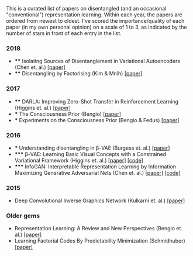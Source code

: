 This is a curated list of papers on disentangled (and an occasional "conventional") representation learning. Within each year, the papers are ordered from newest to oldest. I've scored the importance/quality of each paper (in my own personal opinion) on a scale of 1 to 3, as indicated by the number of stars in front of each entry in the list.

### 2018 

* __**__ Isolating Sources of Disentanglement in Variational Autoencoders (Chen et. al.) [[paper]](https://arxiv.org/abs/1802.04942v2)
* __**__ Disentangling by Factorising (Kim & Mnih) [[paper]](https://arxiv.org/abs/1802.05983)
 
### 2017

* __**__ DARLA: Improving Zero-Shot Transfer in Reinforcement Learning (Higgins et. al.) [[paper]](https://arxiv.org/abs/1707.08475)
* __*__ The Consciousness Prior (Bengio) [[paper]](https://arxiv.org/abs/1709.08568)
* __*__ Experiments on the Consciousness Prior (Bengio & Fedus) [[paper]](https://ai-on.org/pdf/bengio-consciousness-prior.pdf)

### 2016

* __*__ Understanding disentangling in β-VAE (Burgess et. al.) [[paper]](https://arxiv.org/abs/1804.03599)
* __***__ β-VAE: Learning Basic Visual Concepts with a Constrained Variational Framework (Higgins et. al.) [[paper]](https://openreview.net/forum?id=Sy2fzU9gl) [[code]](https://github.com/sootlasten/beta-vae)
* __***__ InfoGAN: Interpretable Representation Learning by Information Maximizing Generative Adversarial Nets (Chen et. al.) [[paper]](https://arxiv.org/abs/1606.03657) [[code]](https://github.com/openai/InfoGAN) 

### 2015

* Deep Convolutional Inverse Graphics Network (Kulkarni et. al.) [[paper]](https://arxiv.org/abs/1503.03167)

### Older gems

* Representation Learning: A Review and New Perspectives (Bengio et. al.) [[paper]](https://arxiv.org/abs/1206.5538?context=cs)
* Learning Factorial Codes By Predictability Minimization (Schmidhuber) [[paper]](https://www.mitpressjournals.org/doi/pdf/10.1162/neco.1992.4.6.863)
